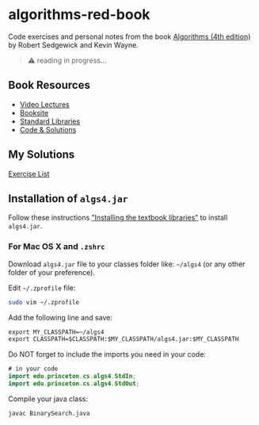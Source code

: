# algorithms-red-book

Code exercises and personal notes from the book [Algorithms (4th edition)](https://www.amazon.com/Algorithms-4th-Robert-Sedgewick/dp/032157351X) by Robert Sedgewick and Kevin Wayne.

> :warning: reading in progress...

## Book Resources

* [Video Lectures](http://www.informit.com/store/algorithms-video-lectures-24-part-lecture-series-9780134384436)
* [Booksite](https://algs4.cs.princeton.edu)
* [Standard Libraries](https://introcs.cs.princeton.edu/java/stdlib/)
* [Code & Solutions](https://algs4.cs.princeton.edu/code/)

## My Solutions

[Exercise List](chapters/exercises.list.md)

## Installation of `algs4.jar`

Follow these instructions ["Installing the textbook libraries"](https://algs4.cs.princeton.edu/code/) to install `algs4.jar`.

### For Mac OS X and `.zshrc`

Download  `algs4.jar` file to your classes folder like: `~/algs4` (or any other folder of your preference).

Edit `~/.zprofile` file:

```sh
sudo vim ~/.zprofile
```

Add the following line and save:

```txt
export MY_CLASSPATH=~/algs4
export CLASSPATH=$CLASSPATH:$MY_CLASSPATH/algs4.jar:$MY_CLASSPATH
```

Do NOT forget to include the imports you need in your code:

```java
# in your code
import edu.princeton.cs.algs4.StdIn;
import edu.princeton.cs.algs4.StdOut;
```

Compile your java class:

```sh
javac BinarySearch.java
```
